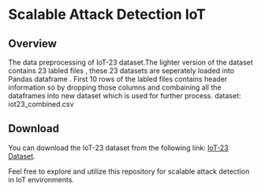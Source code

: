 # Scalable Attack Detection IoT

## Overview

The data preprocessing of IoT-23 dataset.The lighter version of the dataset contains 23 labled files , these 23 datasets are seperately loaded into Pandas dataframe . First 10 rows of the labled files contains header information so by dropping those columns and combaining all the dataframes into new dataset which is used for further process.
dataset: 
iot23_combined.csv

## Download

You can download the IoT-23 dataset from the following link: [IoT-23 Dataset](https://www.stratosphereips.org/datasets-iot23).

Feel free to explore and utilize this repository for scalable attack detection in IoT environments.

